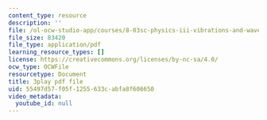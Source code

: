 ```yaml
---
content_type: resource
description: ''
file: /ol-ocw-studio-app/courses/8-03sc-physics-iii-vibrations-and-waves-fall-2016/55497d57f05f1255633cabfa8f606650_I0YACDaY-ww.pdf
file_size: 83420
file_type: application/pdf
learning_resource_types: []
license: https://creativecommons.org/licenses/by-nc-sa/4.0/
ocw_type: OCWFile
resourcetype: Document
title: 3play pdf file
uid: 55497d57-f05f-1255-633c-abfa8f606650
video_metadata:
  youtube_id: null
---
```

